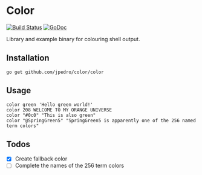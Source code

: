 # Color

[![Build Status](https://travis-ci.org/jpedro/color.svg?branch=master)](https://travis-ci.org/jpedro/color)
[![GoDoc](https://godoc.org/github.com/jpedro/color?status.svg)](https://godoc.org/github.com/jpedro/color)

Library and example binary for colouring shell output.


## Installation

    go get github.com/jpedro/color/color

## Usage

    color green 'Hello green world!'
    color 208 WELCOME TO MY ORANGE UNIVERSE
    color "#0c0" "This is also green"
    color "@SpringGreen5" "SpringGreen5 is apparently one of the 256 named term colors"


## Todos

- [x] Create fallback color
- [ ] Complete the names of the 256 term colors
